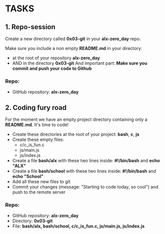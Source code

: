 # TASKS
## 1. Repo-session
Create a new directory called **0x03-git** in your **alx-zero_day** repo.

Make sure you include a non empty **README.md** in your directory:
* at the root of your repository **alx-zero_day**
* AND in the directory **0x03-git**
And important part: **Make sure you commit and push your code to Github**
### Repo:
* GitHub repository: **alx-zero_day**
## 2. Coding fury road
For the moment we have an empty project directory containing only a **README.md**. It's time to code!
* Create these directories at the root of your project: **bash**, **c**, **js**
* Create these empty files:
   * c/c_is_fun.c
   * js/main.js
   * js/index.js
* Create a file **bash/alx** with these two lines inside: **#!/bin/bash** and **echo "ALX"**
* Create a file **bash/school** with these two lines inside: **#!/bin/bash** and **echo "School"**
* Add all these new files to git
* Commit your changes (message: "Starting to code today, so cool") and push to the remote server
### Repo:
* GitHub repository: **alx-zero_day**
* Directory: **0x03-git**
* File: **bash/alx, bash/school, c/c_is_fun.c, js/main.js, js/index.js**
